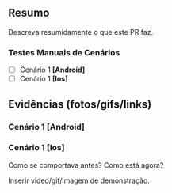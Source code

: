 ## Resumo

Descreva resumidamente o que este PR faz.

### Testes Manuais de Cenários

- [ ] Cenário 1 **[Android]**
- [ ] Cenário 1 **[Ios]**

## Evidências (fotos/gifs/links)

### Cenário 1 [Android]
### Cenário 1 [Ios]

Como se comportava antes? Como está agora?

Inserir video/gif/imagem de demonstração.
